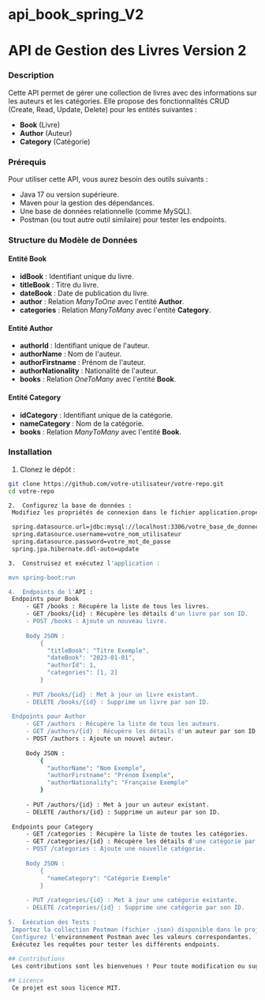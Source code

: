 # api_book_spring_V2    
   
# API de Gestion des Livres Version 2


### Description
Cette API permet de gérer une collection de livres avec des informations sur les auteurs et les catégories. Elle propose des fonctionnalités CRUD (Create, Read, Update, Delete) pour les entités suivantes :
- **Book** (Livre)
- **Author** (Auteur)
- **Category** (Catégorie)

### Prérequis
Pour utiliser cette API, vous aurez besoin des outils suivants :
- Java 17 ou version supérieure.
- Maven pour la gestion des dépendances.
- Une base de données relationnelle (comme MySQL).
- Postman (ou tout autre outil similaire) pour tester les endpoints.

### Structure du Modèle de Données

#### Entité **Book**
- **idBook** : Identifiant unique du livre.
- **titleBook** : Titre du livre.
- **dateBook** : Date de publication du livre.
- **author** : Relation *ManyToOne* avec l'entité **Author**.
- **categories** : Relation *ManyToMany* avec l'entité **Category**.

#### Entité **Author**
- **authorId** : Identifiant unique de l'auteur.
- **authorName** : Nom de l'auteur.
- **authorFirstname** : Prénom de l'auteur.
- **authorNationality** : Nationalité de l'auteur.
- **books** : Relation *OneToMany* avec l'entité **Book**.

#### Entité **Category**
- **idCategory** : Identifiant unique de la catégorie.
- **nameCategory** : Nom de la catégorie.
- **books** : Relation *ManyToMany* avec l'entité **Book**.

### Installation

1.	Clonez le dépôt :
   ```bash
   git clone https://github.com/votre-utilisateur/votre-repo.git
   cd votre-repo

2.	Configurez la base de données :
	Modifiez les propriétés de connexion dans le fichier application.properties :

	spring.datasource.url=jdbc:mysql://localhost:3306/votre_base_de_donnees
	spring.datasource.username=votre_nom_utilisateur
	spring.datasource.password=votre_mot_de_passe
	spring.jpa.hibernate.ddl-auto=update

3.	Construisez et exécutez l'application :

mvn spring-boot:run

4.	Endpoints de l'API :
	Endpoints pour Book
		- GET /books : Récupère la liste de tous les livres.
		- GET /books/{id} : Récupère les détails d'un livre par son ID.
		- POST /books : Ajoute un nouveau livre.
		
		Body JSON :		
			{
			  "titleBook": "Titre Exemple",
			  "dateBook": "2023-01-01",
			  "authorId": 1,
			  "categories": [1, 2]
			}
		
		- PUT /books/{id} : Met à jour un livre existant.
		- DELETE /books/{id} : Supprime un livre par son ID.
		
	Endpoints pour Author
		- GET /authors : Récupère la liste de tous les auteurs.
		- GET /authors/{id} : Récupère les détails d'un auteur par son ID.
		- POST /authors : Ajoute un nouvel auteur.
		
		Body JSON :
			{
			  "authorName": "Nom Exemple",
			  "authorFirstname": "Prénom Exemple",
			  "authorNationality": "Française Exemple"
			}
		
		- PUT /authors/{id} : Met à jour un auteur existant.
		- DELETE /authors/{id} : Supprime un auteur par son ID.
		
	Endpoints pour Category
		- GET /categories : Récupère la liste de toutes les catégories.
		- GET /categories/{id} : Récupère les détails d'une catégorie par son ID.
		- POST /categories : Ajoute une nouvelle catégorie.
		
		Body JSON :
			{
			  "nameCategory": "Catégorie Exemple"
			}
		
		- PUT /categories/{id} : Met à jour une catégorie existante.
		- DELETE /categories/{id} : Supprime une catégorie par son ID.
		
5.	Exécution des Tests :
	Importez la collection Postman (fichier .json) disponible dans le projet.
	Configurez l'environnement Postman avec les valeurs correspondantes.
	Exécutez les requêtes pour tester les différents endpoints.
	
## Contributions
	Les contributions sont les bienvenues ! Pour toute modification ou suggestion, ouvrez une issue ou une pull request.

## Licence
	Ce projet est sous licence MIT.
